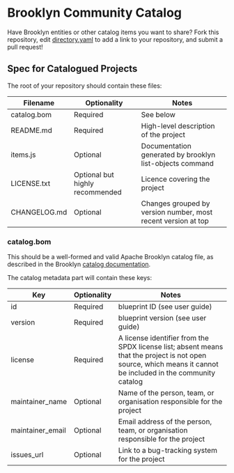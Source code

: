 Brooklyn Community Catalog
==========================

Have Brooklyn entities or other catalog items you want to share? Fork this
repository, edit [directory.yaml](directory.yaml) to add a link to your
repository, and submit a pull request! 


## Spec for Catalogued Projects

The root of your repository should contain these files:

| Filename     | Optionality                     | Notes                                                         |
|--------------|---------------------------------|---------------------------------------------------------------|
| catalog.bom  | Required                        | See below                                                     |
| README.md    | Required                        | High-level description of the project                         |
| items.js     | Optional                        | Documentation generated by brooklyn list-objects command      |
| LICENSE.txt  | Optional but highly recommended | Licence covering the project                                  |
| CHANGELOG.md | Optional                        | Changes grouped by version number, most recent version at top |

### catalog.bom

This should be a well-formed and valid Apache Brooklyn catalog file, as described in the Brooklyn [catalog documentation](http://brooklyn.incubator.apache.org/v/latest/ops/catalog/index.html).

The catalog metadata part will contain these keys:

| Key              | Optionality | Notes                                                                                                                                                         |
|------------------|-------------|---------------------------------------------------------------------------------------------------------------------------------------------------------------|
| id               | Required    | blueprint ID (see user guide)                                                                                                                                 |
| version          | Required    | blueprint version (see user guide)                                                                                                                            |
| license          | Required    | A license identifier from the SPDX license list; absent means that the project is not open source, which means it cannot be included in the community catalog |
| maintainer_name  | Optional    | Name of the person, team, or organisation responsible for the project                                                                                         |
| maintainer_email | Optional    | Email address of the person, team, or organisation responsible for the project                                                                                |
| issues_url       | Optional    | Link to a bug-tracking system for the project                                                                                                                 |
